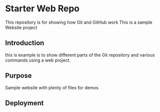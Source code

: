# Starter Web Repo

This repository is for showing how Git and GitHub work
This is a sample Website project

## Introduction

this is example is to show different parts of the Git repository and various commands using a  web project.

## Purpose

Sample website with plenty of files for demos

## Deployment

